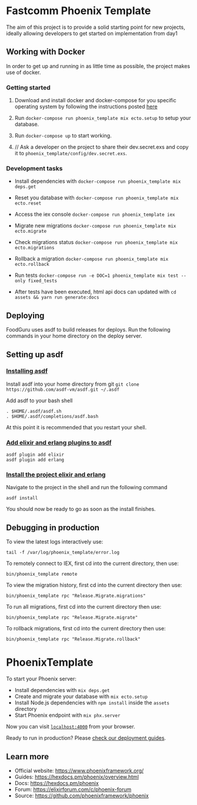 # Fastcomm Phoenix Template
The aim of this project is to provide a solid starting point for new projects, ideally allowing developers to get started on implementation from day1

## Working with Docker
In order to get up and running in as little time as possible, the project makes use of docker.

### Getting started

1. Download and install docker and docker-compose for you specific operating system by following the instructions posted [here](https://docs.docker.com/get-docker/)

2. Run `docker-compose run phoenix_template mix ecto.setup` to setup your database.

3. Run `docker-compose up` to start working.

4. // Ask a developer on the project to share their dev.secret.exs and copy it to `phoenix_template/config/dev.secret.exs`.

### Development tasks

  * Install dependencies with `docker-compose run phoenix_template mix deps.get`
  * Reset you database with `docker-compose run phoenix_template mix ecto.reset`
  * Access the iex console `docker-compose run phoenix_template iex`
  * Migrate new migrations `docker-compose run phoenix_template mix ecto.migrate`
  * Check migrations status `docker-compose run phoenix_template mix ecto.migrations`
  * Rollback a migration `docker-compose run phoenix_template mix ecto.rollback`
  * Run tests `docker-compose run -e DOC=1 phoenix_template mix test --only fixed_tests`

  * After tests have been executed, html api docs can updated with
  ```cd assets && yarn run generate:docs```

## Deploying

FoodGuru uses asdf to build releases for deploys. Run the following commands in your home directory on the deploy server.

## Setting up asdf

### [Installing asdf](https://asdf-vm.com/#/core-manage-asdf-vm?id=install)

Install asdf into your home directory from git
`git clone https://github.com/asdf-vm/asdf.git ~/.asdf`

Add asdf to your bash shell
```
. $HOME/.asdf/asdf.sh
. $HOME/.asdf/completions/asdf.bash
```

At this point it is recommended that you restart your shell.

### [Add elixir and erlang plugins to asdf](https://asdf-vm.com/#/core-manage-plugins)

```
asdf plugin add elixir
asdf plugin add erlang
```

### [Install the project elixir and erlang](https://asdf-vm.com/#/core-commands)

Navigate to the project in the shell and run the following command

`asdf install`

You should now be ready to go as soon as the install finishes.



## Debugging in production

To  view the latest logs interactively use:
```
tail -f /var/log/phoenix_template/error.log
```
To remotely connect to IEX, first cd into the current directory, then use:
```
bin/phoenix_template remote
```
To view the migration history, first cd into the current directory then use:
```
bin/phoenix_template rpc "Release.Migrate.migrations"
```
To run all migrations, first cd into the current directory then use:
```
bin/phoenix_template rpc "Release.Migrate.migrate"
```
To rollback migrations, first cd into the current directory then use:
```
bin/phoenix_template rpc "Release.Migrate.rollback"
```


# PhoenixTemplate

To start your Phoenix server:

  * Install dependencies with `mix deps.get`
  * Create and migrate your database with `mix ecto.setup`
  * Install Node.js dependencies with `npm install` inside the `assets` directory
  * Start Phoenix endpoint with `mix phx.server`

Now you can visit [`localhost:4000`](http://localhost:4000) from your browser.

Ready to run in production? Please [check our deployment guides](https://hexdocs.pm/phoenix/deployment.html).

## Learn more

  * Official website: https://www.phoenixframework.org/
  * Guides: https://hexdocs.pm/phoenix/overview.html
  * Docs: https://hexdocs.pm/phoenix
  * Forum: https://elixirforum.com/c/phoenix-forum
  * Source: https://github.com/phoenixframework/phoenix
